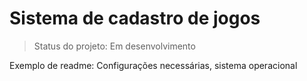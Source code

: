 <h1> Sistema de cadastro de jogos</h1>

> Status do projeto: Em desenvolvimento

Exemplo de readme: 
Configurações necessárias, sistema operacional
